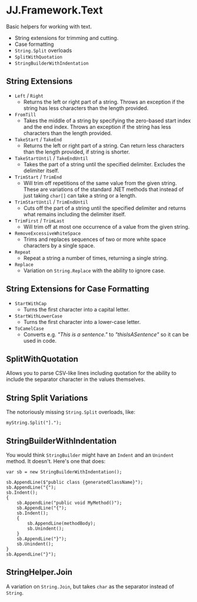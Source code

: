 ﻿# JJ.Framework.Text

Basic helpers for working with text.

* String extensions for trimming and cutting.
* Case formatting
* `String.Split` overloads
* `SplitWithQuotation`
* `StringBuilderWithIndentation`

## String Extensions

* `Left` /  `Right`
	* Returns the left or right part of a string. Throws an exception if the string has less characters than the length provided.
* `FromTill`
	* Takes the middle of a string by specifying the zero-based start index and the end index. Throws an exception if the string has less characters than the length provided.
* `TakeStart` / `TakeEnd`
	* Returns the left or right part of a string. Can return less characters than the length provided, if string is shorter.
* `TakeStartUntil` / `TakeEndUntil`
	* Takes the part of a string until the specified delimiter. Excludes the delimiter itself.
* `TrimStart` / `TrimEnd`
	* Will trim off repetitions of the same value from the given string. These are variations of the standard .NET methods that instead of just taking `char[]` can take a string or a length.
* `TrimStartUntil` / `TrimEndUntil`
	* Cuts off the part of a string until the specified delimiter and returns what remains including the delimiter itself.
* `TrimFirst` / `TrimLast`
	* Will trim off at most one occurrence of a value from the given string.
* `RemoveExcessiveWhiteSpace`
	* Trims and replaces sequences of two or more white space characters by a single space.
* `Repeat`
	* Repeat a string a number of times, returning a single string.
* `Replace`
	* Variation on `String.Replace` with the ability to ignore case.

## String Extensions for Case Formatting

* `StartWithCap`
	* Turns the first character into a capital letter.
* `StartWithLowerCase`
	* Turns the first character into a lower-case letter.
* `ToCamelCase`
	* Converts e.g. *"This is a sentence."* to *"thisIsASentence"* so it can be used in code.

## SplitWithQuotation

Allows you to parse CSV-like lines including quotation for the ability to include the separator character in the values themselves.

## String Split Variations

The notoriously missing `String.Split` overloads, like:

	myString.Split("].");

## StringBuilderWithIndentation

You would think `StringBuilder` might have an `Indent` and an `Unindent` method. It doesn't. Here's one that does:

    var sb = new StringBuilderWithIndentation();

    sb.AppendLine($"public class {generatedClassName}");
    sb.AppendLine("{");
    sb.Indent();
    {
        sb.AppendLine("public void MyMethod()");
        sb.AppendLine("{");
        sb.Indent();
        {
            sb.AppendLine(methodBody);
            sb.Unindent();
        }
        sb.AppendLine("}");
        sb.Unindent();
    }
    sb.AppendLine("}");

## StringHelper.Join

A variation on `String.Join`, but takes `char` as the separator instead of `String`.
